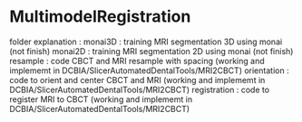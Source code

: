 # MultimodelRegistration
folder explanation : 
monai3D : training MRI segmentation 3D using monai (not finish)
monai2D : training MRI segmentation 2D using monai (not finish)
resample : code CBCT and MRI resample with spacing (working and implememt in DCBIA/SlicerAutomatedDentalTools/MRI2CBCT)
orientation : code to orient and center CBCT and MRI (working and implememt in DCBIA/SlicerAutomatedDentalTools/MRI2CBCT)
registration : code to register MRI to CBCT (working and implememt in DCBIA/SlicerAutomatedDentalTools/MRI2CBCT)
